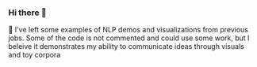 ### Hi there 👋

🌱 I've left some examples of NLP demos and visualizations from previous jobs. Some of the code is not commented and could use some work, but I beleive it demonstrates my ability to communicate ideas through visuals and toy corpora


<!--
**Phlee17/phlee17** is a ✨ _special_ ✨ repository because its `README.md` (this file) appears on your GitHub profile.

Here are some ideas to get you started:

- 🔭 I’m currently working on ...
- 🌱 I’m currently learning ...
- 👯 I’m looking to collaborate on ...
- 🤔 I’m looking for help with ...
- 💬 Ask me about ...
- 📫 How to reach me: ...
- 😄 Pronouns: ...
- ⚡ Fun fact: ...
-->
